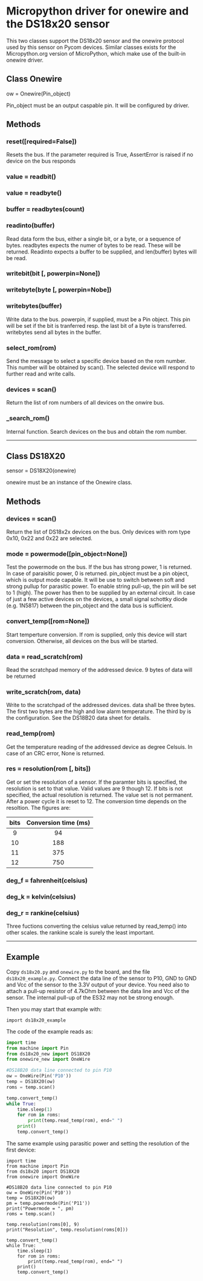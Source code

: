 # Micropython driver for onewire and the DS18x20 sensor

This two classes support the DS18x20 sensor and the onewire protocol
used by this sensor on Pycom devices. Similar classes exists for the Micropython.org 
version of MicroPython, which make use of the built-in onewire driver.

## Class Onewire

ow = Onewire(Pin_object)

Pin_object must be an output caspable pin. It will be configured by driver.

## Methods

### reset([required=False])

Resets the bus. If the parameter required is True, AssertError is raised if no
device on the bus responds

### value = readbit()
### value = readbyte()
### buffer = readbytes(count)
### readinto(buffer)

Read data form the bus, either a single bit, or a byte, or a sequence of bytes.
readbytes expects the numer of bytes to be read. These will be returned.
Readinto expects a buffer to be supplied, and len(buffer) bytes will be read.

### writebit(bit [, powerpin=None])
### writebyte(byte [, powerpin=Nobe])
### writebytes(buffer)

Write data to the bus. powerpin, if supplied, must be a Pin object. This pin will
be set if the bit is tranferred resp. the last bit of a byte is transferred.
writebytes send all bytes in the buffer.

### select_rom(rom)

Send the message to select a specific device based on the rom number. This number
will be obtained by scan(). The selected device will respond to further read and write
calls.

### devices = scan()

Return the list of rom numbers of all devices on the onwire bus.

### _search_rom()

Internal function. Search devices on the bus and obtain the rom number.  

-------
## Class DS18X20

sensor = DS18X20(onewire)

onewire must be an instance of the Onewire class.

## Methods

### devices = scan()

Return the list of DS18x2x devices on the bus. Only devices with rom type 
0x10, 0x22 and 0x22 are selected.

### mode = powermode([pin_object=None])

Test the powermode on the bus. If the bus has strong power, 1 is returned. In case of
paraisitic power, 0 is returned. pin_object must be a pin object, which is output mode 
capable. It will be use to switch between soft and strong pullup for parasitic power.
To enable string pull-up, the pin will be set to 1 (high). The power has then to be 
supplied by an external circuit. In case of just a few active devices on the devices, 
a small signal schottky diode (e.g. 1N5817) between the pin_object and 
the data bus is sufficient.

### convert_temp([rom=None])

Start temperture conversion. If rom is supplied, only this device will start conversion.
Otherwise, all devices on the bus will be started.

### data = read_scratch(rom)

Read the scratchpad memory of the addressed device. 9 bytes of data will be returned

### write_scratch(rom, data)

Write to the scratchpad of the addressed devices. data shall be three bytes. 
The first two bytes are the high and low alarm temperature. 
The third by is the configuration. See the DS18B20 data sheet for details.

### read_temp(rom)

Get the temperature reading of the addressed device as degree Celsuis.
In case of an CRC error, None is returned.

### res = resolution(rom [, bits])

Get or set the resolution of a sensor. If the paramter bits is specified,
the resolution is set to that value. Valid values are 9 though 12.
If bits is not specified, the actual resolution is returned. The value set is not 
permanent. After a power cycle it is reset to 12. The conversion time depends on the
resoltion. The figures are: 

|bits|Conversion time (ms)|
|:---:|:---:|
|9|94|
|10|188|
|11|375|
|12|750|  

### deg_f = fahrenheit(celsius)
### deg_k = kelvin(celsius)
### deg_r = rankine(celsius)

Three fuctions converting the celsius value returned by read_temp() into other scales.
the rankine scale is surely the least important. 
  
-------
## Example

Copy `ds18x20.py` and `onewire.py` to the board, and the file `ds18x20_example.py`.
Connect the data line of the sensor to P10, GND to GND and Vcc of the sensor to the 3.3V
output of your device. You need also to attach a pull-up resistor of 4.7kOhm between the
data line and Vcc of the sensor. The internal pull-up of the ES32 may not be strong enough.

Then you may start that example with:

`import ds18x20_example`

The code of the example reads as:
``` python
import time
from machine import Pin
from ds18x20_new import DS18X20
from onewire_new import OneWire

#DS18B20 data line connected to pin P10
ow = OneWire(Pin('P10'))
temp = DS18X20(ow)
roms = temp.scan()

temp.convert_temp()
while True:
    time.sleep(1)
    for rom in roms:
        print(temp.read_temp(rom), end=" ")
    print()
    temp.convert_temp()
```
  
  The same example using parasitic power and setting the resolution of the first device: 

```
import time
from machine import Pin
from ds18x20 import DS18X20
from onewire import OneWire

#DS18B20 data line connected to pin P10
ow = OneWire(Pin('P10'))
temp = DS18X20(ow)
pm = temp.powermode(Pin('P11'))
print("Powermode = ", pm)
roms = temp.scan()

temp.resolution(roms[0], 9)
print("Resolution", temp.resolution(roms[0]))

temp.convert_temp()
while True:
    time.sleep(1)
    for rom in roms:
        print(temp.read_temp(rom), end=" ")
    print()
    temp.convert_temp()
```
